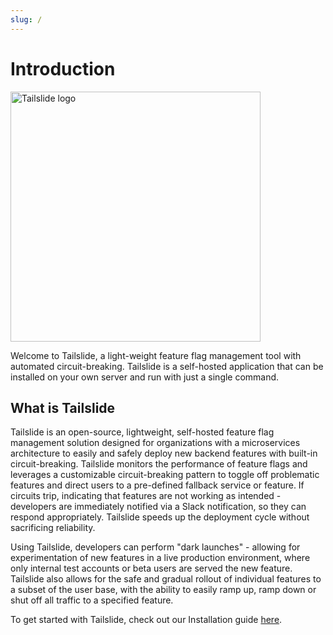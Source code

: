 ```yaml
---
slug: /
---
```


# Introduction
<div style={{textAlign: 'center'}}>
  <img src="https://user-images.githubusercontent.com/73451363/187207442-bae7ea26-7eac-4cab-8806-42779629c653.png" alt="Tailslide logo" width="400" />
</div>

Welcome to Tailslide, a light-weight feature flag management tool with automated circuit-breaking.
Tailslide is a self-hosted application that can be installed on your own server and run with just a single command.

## What is Tailslide
Tailslide is an open-source, lightweight, self-hosted feature flag management solution designed for organizations with a microservices architecture to easily and safely deploy new backend features with built-in circuit-breaking.  Tailslide monitors the performance of feature flags and leverages a customizable circuit-breaking pattern to toggle off problematic features and direct users to a pre-defined fallback service or feature. If circuits trip, indicating that features are not working as intended - developers are immediately notified via a Slack notification, so they can respond appropriately. Tailslide speeds up the deployment cycle without sacrificing reliability.

Using Tailslide, developers can perform "dark launches" - allowing for experimentation of new features in a live production environment, where only internal test accounts or beta users are served the new feature. Tailslide also allows for the safe and gradual rollout of individual features to a subset of the user base, with the ability to easily ramp up, ramp down or shut off all traffic to a specified feature.

To get started with Tailslide, check out our Installation guide [here](https://tailslide-io.github.io/documentation/Getting%20Started/Installation). 